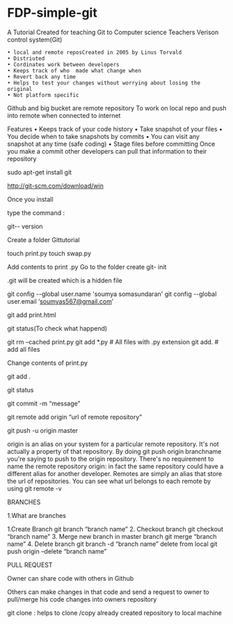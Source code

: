 # FDP-simple-git
A Tutorial Created for teaching Git to Computer science Teachers
Verison control system(Git)

    • local and remote reposCreated in 2005 by Linus Torvald
    • Distriuted
    • Cordinates work between developers
    • Keeps track of who  made what change when
    • Revert back any time	
    • Helps to test your changes without worrying about losing the original
    • Not platform specific
      
Github and big bucket are remote repository
To work on local repo and push into remote when connected to internet


Features
    • Keeps track of your code history
    • Take snapshot of your files
    • You decide when to take snapshots by commits
    •  You can visit any snapshot at any time (safe coding)
    • Stage files before committing
Once you make a commit other developers can pull that information to their repository


sudo apt-get install git

http://git-scm.com/download/win

Once you install 

type the command : 

git-- version

Create a folder Gittutorial

touch print.py
touch swap.py

Add contents to print .py
 Go to the folder create git- init

.git will be created which is a hidden file

git config --global user.name 'soumya somasundaran'
git config --global user.email ‘soumyas567@gmail.com’

git add print.html

git status(To check what happend)

git rm –cached print.py
 git add *.py # All files with .py extension
git add. # add all files


Change contents of print.py

git add .
 
git status	

git commit -m “message” 


git  remote add origin “url of remote repository”

git push -u origin  master

origin is an alias on your system for a particular remote repository. It's not actually a property of that repository.
By doing
git push origin branchname
you're saying to push to the origin repository. There's no requirement to name the remote repository origin: in fact the same repository could have a different alias for another developer.
Remotes are simply an alias that store the url of repositories. You can see what url belongs to each remote by using 
git remote -v

BRANCHES

1.What are branches



1.Create Branch
git branch “branch name” 
2. Checkout branch
git checkout “branch name”
3. Merge new branch in master branch
git merge “branch name”
4. Delete branch
git branch -d “branch name” delete from local
git push origin –delete “branch name”



PULL REQUEST

Owner can share code with others in Github

Others can make changes in that code and send a request to owner to pull/merge his code changes into owners repository



git clone <url> : helps to clone /copy already created repository to local machine
